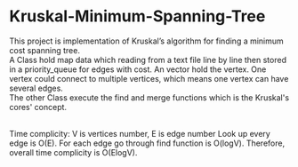 # Kruskal-Minimum-Spanning-Tree
This project is implementation of Kruskal’s algorithm for finding a minimum cost spanning tree.<br>
A Class hold map data which reading from a text file line by line then stored in a  priority_queue for edges with cost. 
An vector hold the vertex. One vertex could connect to multiple vertices, which means one vertex can have several edges.<br>
The other Class execute the find and merge functions which is the Kruskal's cores' concept. <br><br>

Time complicity: V is vertices number, E is edge number
Look up every edge is O(E). For each edge go through find function is O(logV).
Therefore, overall time complicity is O(ElogV).


